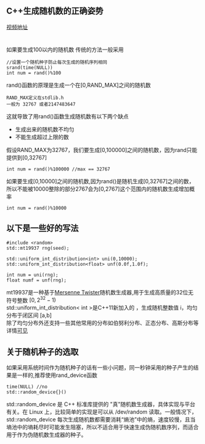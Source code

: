#

C++生成随机数的正确姿势 
-
[视频地址](https://www.bilibili.com/video/BV1DN4y1d7Ze/?spm_id_from=333.999.0.0&vd_source=80820894e5b876bdcea27aebfe77f2e5)
#
如果要生成100以内的随机数 传统的方法一般采用
```
//设置一个随机种子防止每次生成的随机序列相同
srand(time(NULL))
int num = rand()%100  
```
rand()函数的原理是生成一个在[0,RAND_MAX]之间的随机数
```
RAND_MAX定义在stdlib.h 
一般为 32767 或者2147483647
```
这就导致了用rand()函数生成随机数有以下两个缺点
- 生成出来的随机数不均匀
- 不能生成超过上限的数  

假设RAND_MAX为32767，我们要生成[0,100000]之间的随机数，因为rand只能提供到[0,32767]
```
int num = rand()%100000 //max == 32767
```
如果要生成[0,10000]之间的随机数,因为rand()是随机生成[0,32767]之间的数，所以不能被10000整除的部分2767会为[0,2767]这个范围内的随机数生成增加概率
```
int num = rand()%10000 
```
以下是一些好的写法
-
```
#include <random>
std::mt19937 rng(seed);

std::uniform_int_distribution<int> uni(0,10000);
std::uniform_int_distribution<float> unf(0.0f,1.0f);

int num = uni(rng);
float numf = unf(rng);
```
mt19937是一种基于[Mersenne Twister](https://en.wikipedia.org/wiki/Mersenne_Twister)随机数生成器,用于生成高质量的32位无符号整数 $[0,2^{32}-1)$   
std::uniform_int_distribution< int >是C++11新加入的 ，生成随机整数值 i，均匀分布于闭区间 [a,b]  
除了均匀分布外还支持一些其他常用的分布如伯努利分布、正态分布、高斯分布等  
 详情[可见](https://zh.cppreference.com/w/cpp/numeric/random)

## 关于随机种子的选取  
如果采用系统时间作为随机种子的话有一些小问题，同一秒钟采用的种子产生的结果是一样的,推荐使用rand_device函数
```
time(NULL) //no
std::random_device{}()
```
std::random_device 是 C++ 标准库提供的 "真"随机数生成器，具体实现与平台有关。在 Linux 上，比较简单的实现是可以从 /dev/random 读取。一般情况下，std::random_device 每次生成随机数都需要消耗“熵池”中的熵，速度较慢，且当墒池中的墒耗尽时可能发生阻塞，所以不适合用于快速生成伪随机数序列，而适合用于作为伪随机数生成器的种子。